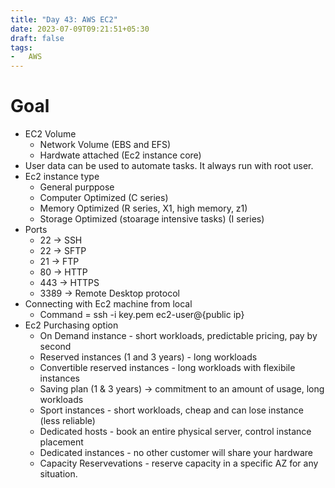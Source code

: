 ```yaml
---
title: "Day 43: AWS EC2"
date: 2023-07-09T09:21:51+05:30
draft: false
tags:
-   AWS
---
```


# Goal

- EC2 Volume   
  - Network Volume (EBS and EFS)
  - Hardwate attached (Ec2 instance core)
- User data can be used to automate tasks. It always run with root user.
- Ec2 instance type
  - General purppose
  - Computer Optimized (C series)
  - Memory Optimized (R series, X1, high memory, z1)
  - Storage Optimized (stoarage intensive tasks) (I series)
- Ports
  - 22 -> SSH
  - 22 -> SFTP
  - 21 -> FTP
  - 80 -> HTTP
  - 443 -> HTTPS
  - 3389 -> Remote Desktop protocol
-   Connecting with Ec2 machine from local
    -   Command = ssh -i key.pem ec2-user@{public ip}
- Ec2 Purchasing option
  - On Demand instance - short workloads, predictable pricing, pay by second
  - Reserved instances (1 and 3 years) - long workloads
  - Convertible reserved instances - long workloads with flexibile instances
  - Saving plan (1 & 3 years) -> commitment to an amount of usage, long workloads
  - Sport instances - short workloads, cheap and can lose instance (less reliable)
  - Dedicated hosts - book an entire physical server, control instance placement
  - Dedicated instances - no other customer will share your hardware
  - Capacity Reservevations - reserve capacity in a specific AZ for any situation.